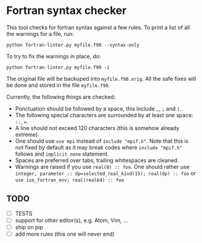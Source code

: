 # Fortran syntax checker

This tool checks for fortran syntax against a few rules. To print a list of all the warnings for a file, run:

    python fortran-linter.py myfile.f90 --syntax-only

To try to fix the warnings in place, do:

    python fortran-linter.py myfile.f90 -i

The original file will be backuped into `myfile.f90.orig`. All the safe fixes will be done and stored in the file `myfile.f90`.

Currently, the following things are checked:
  * Ponctuation should be followed by a space, this include `,`, `;` and `)`..
  * The following special characters are surrounded by at least one space: `::`, `=`.
  * A line should not exceed 120 characters (this is somehow already extreme).
  * One should use `use mpi` instead of `include "mpif.h"`. Note that this is not fixed by default as it may break codes where `include "mpif.h"` follows and `implicit none` statement.
  * Spaces are preferred over tabs, trailing whitespaces are cleaned.
  * Warnings are raised if you use `real(8) :: foo`. One should rather use `integer, parameter :: dp=selected_real_kind(15); real(dp) :: foo` or `use iso_fortran_env; real(real64) :: foo`

## TODO

 * [ ] TESTS
 * [ ] support for other editor(s), e.g. Atom, Vim, …
 * [ ] ship on pip
 * [ ] add more rules (this one will never end)
